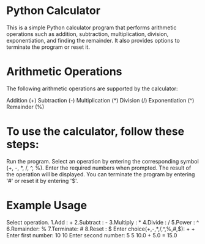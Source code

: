 # Python Calculator
This is a simple Python calculator program that performs arithmetic operations such as addition, subtraction, multiplication, division, exponentiation, and finding the remainder. It also provides options to terminate the program or reset it.

# Arithmetic Operations
The following arithmetic operations are supported by the calculator:

Addition (+)
Subtraction (-)
Multiplication (*)
Division (/)
Exponentiation (^)
Remainder (%)

# To use the calculator, follow these steps:

Run the program.
Select an operation by entering the corresponding symbol (+, -, *, /, ^, %).
Enter the required numbers when prompted.
The result of the operation will be displayed.
You can terminate the program by entering '#' or reset it by entering '$'.

# Example Usage
Select operation.
1.Add      : + 
2.Subtract : - 
3.Multiply : * 
4.Divide   : / 
5.Power    : ^ 
6.Remainder: % 
7.Terminate: # 
8.Reset    : $ 
Enter choice(+,-,*,/,^,%,#,$): +
+
Enter first number: 10
10
Enter second number: 5
5
10.0 + 5.0 = 15.0
